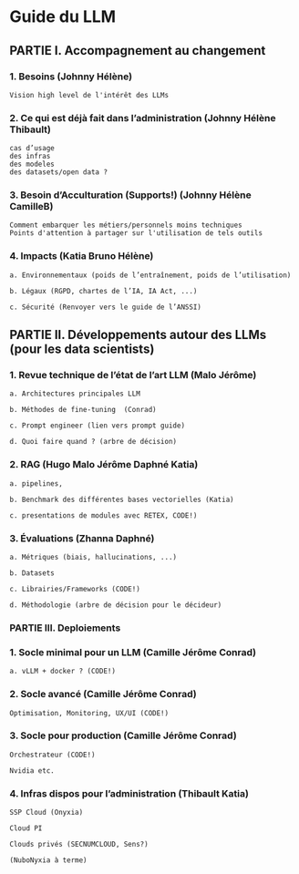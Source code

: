 # Guide du LLM

## PARTIE I. Accompagnement au changement

### 1. Besoins (Johnny Hélène)

	Vision high level de l'intérêt des LLMs

### 2. Ce qui est déjà fait dans l’administration (Johnny Hélène Thibault)

	cas d’usage
 	des infras
  	des modeles
   	des datasets/open data ?

### 3. Besoin d’Acculturation (Supports!) (Johnny Hélène CamilleB)

	Comment embarquer les métiers/personnels moins techniques
 	Points d'attention à partager sur l'utilisation de tels outils

### 4. Impacts (Katia Bruno Hélène)

	a. Environnementaux (poids de l’entraînement, poids de l’utilisation)
 
	b. Légaux (RGPD, chartes de l’IA, IA Act, ...)
 
	c. Sécurité (Renvoyer vers le guide de l’ANSSI)


## PARTIE II. Développements autour des LLMs (pour les data scientists)

### 1. Revue technique de l’état de l’art LLM (Malo Jérôme)

	a. Architectures principales LLM
 
	b. Méthodes de fine-tuning  (Conrad)
 
	c. Prompt engineer (lien vers prompt guide)
 
	d. Quoi faire quand ? (arbre de décision)

### 2. RAG (Hugo Malo Jérôme Daphné Katia)

	a. pipelines,

 	b. Benchmark des différentes bases vectorielles (Katia)
 
	c. presentations de modules avec RETEX, CODE!)

### 3. Évaluations (Zhanna Daphné)

	a. Métriques (biais, hallucinations, ...)
 
	b. Datasets
 
	c. Librairies/Frameworks (CODE!)
 
	d. Méthodologie (arbre de décision pour le décideur)

### PARTIE III. Deploiements

### 1. Socle minimal pour un LLM (Camille Jérôme Conrad)

	a. vLLM + docker ? (CODE!)

### 2. Socle avancé (Camille Jérôme Conrad)

	Optimisation, Monitoring, UX/UI (CODE!)

### 3. Socle pour production (Camille Jérôme Conrad)

	Orchestrateur (CODE!)
 
	Nvidia etc.

### 4. Infras dispos pour l’administration (Thibault Katia)

	SSP Cloud (Onyxia)
 
	Cloud PI
 
	Clouds privés (SECNUMCLOUD, Sens?)
 
	(NuboNyxia à terme)
